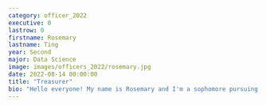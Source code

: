 ```yaml
---
category: officer_2022
executive: 0
lastrow: 0
firstname: Rosemary
lastname: Ting
year: Second
major: Data Science
image: images/officers_2022/rosemary.jpg
date: 2022-08-14 00:00:00
title: "Treasurer"
bio: "Hello everyone! My name is Rosemary and I'm a sophomore pursuing data science. In addition to badminton, I enjoy singing, reading, eating, and just hanging with friends in general. A fun (yet sad) fact about me is that I have a very low spice tolerance :'( Feel free to reach out and talk to me about (literally) anything, can't wait to meet everyone!"
---
```

